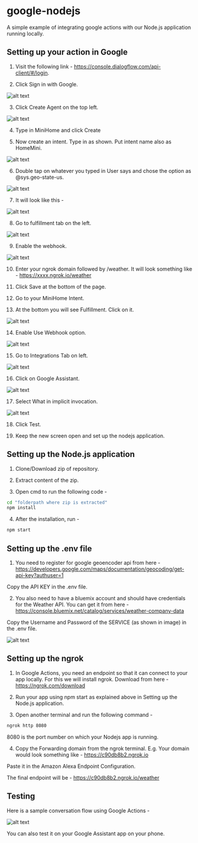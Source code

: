 # google-nodejs
A simple example of integrating google actions with our Node.js application running locally.

Setting up your action in Google
-------

1. Visit the following link - https://console.dialogflow.com/api-client/#/login.

2. Click Sign in with Google.

![alt text](https://github.com/prav10194/google-nodejs/blob/master/screenshots/sign-in.png "Watson")

3. Click Create Agent on the top left.

![alt text](https://github.com/prav10194/google-nodejs/blob/master/screenshots/create-agent.png "Watson")

4. Type in MiniHome and click Create

5. Now create an intent. Type in as shown. Put intent name also as HomeMini.

![alt text](https://github.com/prav10194/google-nodejs/blob/master/screenshots/intent.png "Watson")

6. Double tap on whatever you typed in User says and chose the option as @sys.geo-state-us. 

![alt text](https://github.com/prav10194/google-nodejs/blob/master/screenshots/double-click.png "Watson")

7. It will look like this -

![alt text](https://github.com/prav10194/google-nodejs/blob/master/screenshots/final-screen.png "Watson")

8. Go to fulfillment tab on the left.

![alt text](https://github.com/prav10194/google-nodejs/blob/master/screenshots/fulfillment.png "Watson")

9. Enable the webhook.

![alt text](https://github.com/prav10194/google-nodejs/blob/master/screenshots/webhook.png "Watson")

10. Enter your ngrok domain followed by /weather. It will look something like - https://xxxx.ngrok.io/weather

11. Click Save at the bottom of the page.

12. Go to your MiniHome Intent.

13. At the bottom you will see Fulfillment. Click on it.

![alt text](https://github.com/prav10194/google-nodejs/blob/master/screenshots/fulfillment-option.png "Watson")

14. Enable Use Webhook option.

![alt text](https://github.com/prav10194/google-nodejs/blob/master/screenshots/webhook-option.png "Watson")

15. Go to Integrations Tab on left.

![alt text](https://github.com/prav10194/google-nodejs/blob/master/screenshots/integration.png "Watson")

16. Click on Google Assistant.

![alt text](https://github.com/prav10194/google-nodejs/blob/master/screenshots/google-assistant.png "Watson")

17. Select What in implicit invocation.

![alt text](https://github.com/prav10194/google-nodejs/blob/master/screenshots/whats-the-weather-intent.png "Watson")

18. Click Test.

19. Keep the new screen open and set up the nodejs application.


Setting up the Node.js application
-------

1. Clone/Download zip of repository.

2. Extract content of the zip.

3. Open cmd to run the following code -
```cmd
cd "folderpath where zip is extracted"
npm install
```

4. After the installation, run -  
```cmd
npm start
```

Setting up the .env file
-------

1. You need to register for google geoencoder api from here - https://developers.google.com/maps/documentation/geocoding/get-api-key?authuser=1

Copy the API KEY in the .env file.

2. You also need to have a bluemix account and should have credentials for the Weather API. You can get it from here - https://console.bluemix.net/catalog/services/weather-company-data

Copy the Username and Password of the SERVICE (as shown in image) in the .env file.

![alt text](https://github.com/prav10194/alexa-integration-with-watson/blob/master/screenshots/weather.png "Weather Service in Bluemix")

Setting up the ngrok
-------

1. In Google Actions, you need an endpoint so that it can connect to your app locally. For this we will install ngrok. Download from here - https://ngrok.com/download

2. Run your app using npm start as explained above in Setting up the Node.js application.

3. Open another terminal and run the following command -

```cmd
ngrok http 8080
```
8080 is the port number on which your Nodejs app is running.

4. Copy the Forwarding domain from the ngrok terminal. E.g. Your domain would look something like - https://c90db8b2.ngrok.io

Paste it in the Amazon Alexa Endpoint Configuration.

The final endpoint will be - https://c90db8b2.ngrok.io/weather

Testing
-------

Here is a sample conversation flow using Google Actions -

![alt text](https://github.com/prav10194/google-nodejs/blob/master/screenshots/testing-gif.gif "Watson")

You can also test it on your Google Assistant app on your phone.
